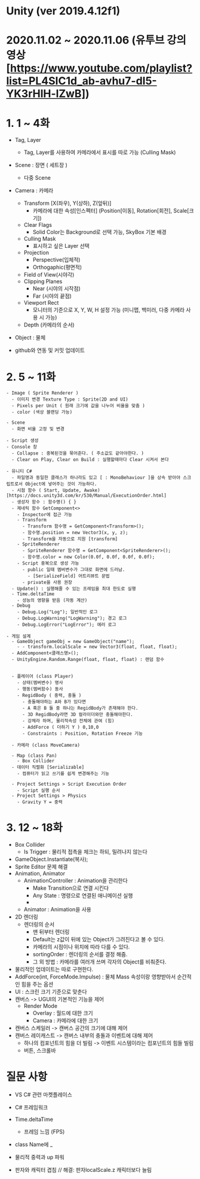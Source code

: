 # Unity (ver 2019.4.12f1)

  # 2020.11.02 ~ 2020.11.06 (유투브 강의 영상 [https://www.youtube.com/playlist?list=PL4SIC1d_ab-avhu7-dI5-YK3rHlH-lZwB])
  # 1. 1 ~ 4화
   - Tag, Layer
     - Tag, Layer를 사용하여 카메라에서 표시를 따로 가능 (Culling Mask)

   - Scene : 장면 ( 세트장 )
     - 다중 Scene
  
   - Camera : 카메라
     - Transform [X(좌우), Y(상하), Z(앞뒤)]
       - 카메라에 대한 속성[인스펙터] (Position[이동], Rotation[회전], Scale[크기])
     - Clear Flags
       - Solid Color는 Background로 선택 가능, SkyBox 기본 배경
     - Culling Mask
       - 표시하고 싶은 Layer 선택
     - Projection
       - Perspective(입체적)
       - Orthogaphic(평면적)
     - Field of View(시야각)
     - Clipping Planes
       - Near (시야의 시작점)
       - Far (시야의 끝점)
     - Viewport Rect
       - 모니터의 기준으로 X, Y, W, H 설정 가능 (미니맵, 백미러, 다중 카메라 사용 시 가능)
     - Depth (카메라의 순서)
     
   - Object : 물체
   - github와 연동 및 커밋 업데이트

  # 2. 5 ~ 11화
    - Image ( Sprite Renderer )
      - 이미지 변경 Texture Type : Sprite(2D and UI)
      - Pixels per Unit ( 원래 크기에 값을 나누어 비율을 맞춤 )
      - color (색상 블랜딩 가능) 

    - Scene
      - 화면 비율 고정 및 변경

    - Script 생성
    - Console 창
      - Collapse : 중복된것을 묶어준다. ( 주소값도 같아야한다. )
      - Clear on Play, Clear on Build : 실행할때마다 Clear 시켜서 본다

    - 유니티 C#
      - 파일명과 동일한 클래스가 하나라도 있고 [ : MonoBehaviour ]을 상속 받아야 스크립트로서 Object에 넣어주는 것이 가능하다.
      - 시점 함수 ( Start, Update, Awake) [https://docs.unity3d.com/kr/530/Manual/ExecutionOrder.html]
      - 생성자 함수 : 함수명() { }
      - 제네릭 함수 GetComponent<>
        - Inspector에 접근 가능
        - Transform
          - Transform 함수명 = GetComponent<Transform>();
          - 함수명.position = new Vector3(x, y, z);
          - Transform을 자동으로 지원 [transform]
        - SpriteRenderer
          - SpriteRenderer 함수명 = GetComponent<SpriteRenderer>();
          - 함수명.color = new Color(0.0f, 0.0f, 0.0f, 0.0f);
        - Script 중복으로 생성 가능
          - public 일때 멤버변수가 그대로 화면에 드러남.
            - [SerializeField] 어트리뷰트 문법
          - private을 사용 권장
      - Update() : 실행해줄 수 있는 프레임을 최대 한도로 실행
      - Time.deltaTime
        - 성능의 영향을 받음 (자동 계산)
      - Debug
        - Debug.Log("Log"); 일반적인 로그
        - Debug.LogWarning("LogWarning"); 경고 로그
        - Debug.LogError("LogError"); 에러 로그

    - 게임 설계
      - GameObject gameObj = new GameObject("name");
        - - transform.localScale = new Vector3(float, float, float);
      - AddComponent<클래스명>();
      - UnityEngine.Random.Range(float, float, float) : 랜덤 함수


      - 플레이어 (class Player)
        - 상태(멤버변수) 명사
        - 행동(멤버함수) 동사
        - RegidBody ( 중력, 충돌 )
          - 충돌해야하는 A와 B가 있다면
          - A 혹은 B 둘 중 하나는 RegidBody가 존재해야 한다.
          - 3D RegidBody라면 3D 컬라이더와만 충돌해야한다.
          - 강체라 하며, 물리적속성 전체에 관여 (힘)
          - AddForce ( 더하기 Y ) 0,10,0
          - Constraints : Position, Rotation Freeze 기능

      - 카메라 (class MoveCamera)

      - Map (class Pan)
        - Box Collider
      - 데이터 직렬화 [Serializable]
        - 컴퓨터가 읽고 쓰기를 쉽게 변경해주는 기능

      - Project Settings > Script Execution Order
        - Script 실행 순서
      - Project Settings > Physics
        - Gravity Y = 중력


  # 3. 12 ~ 18화
   - Box Collider
     - Is Trigger : 물리적 접촉을 체크는 하되, 밀려나지 않는다
   - GameObject.Instantiate(복사);
   - Sprite Editor 문제 해결
   - Animation, Animator
     - AnimationController : Animation을 관리한다
       - Make Transition으로  연결 시킨다
       - Any State : 명령으로 연결된 애니메이션 실행
       - 
     - Animator : Animation을 사용
   - 2D 렌더링
     - 렌더링의 순서
       - 맨 뒤부터 렌더링
       - Default는 z값이 뒤에 있는 Object가 그려진다고 볼 수 있다.
       - 카메라의 시점이나 위치에 따라 다를 수 있다.
       - sortingOrder : 렌더링의 순서를 결정 해줌.
       - 그 외 방법 : 카메라를 여러개 쓰며 각자의 Object를 비춰준다.
   - 물리적인 업데이트는 따로 구현한다.
   - AddForce(int, ForceMode.Impulse) : 물체 Mass 속성이랑 영향받아서 순간적인 힘을 주는 옵션
   - UI : 스크린 크기 기준으로 맞춘다
   - 캔버스 -> UGUI의 기본적인 기능을 제어
     - Render Mode
       - Overlay : 월드에 대한 크기
       - Camera : 카메라에 대한 크기
   - 캔버스 스케일러 -> 캔버스 공간의 크기에 대해 제어
   - 캔버스 레이캐스트 -> 캔버스 내부의 충돌과 이벤트에 대해 제어
     - 하나의 컴포넌트의 힘을 더 빌림 -> 이벤트 시스템이라는 컴포넌트의 힘들 빌림
     - 버튼, 스크롤바

    

# 질문 사항
 - VS C# 관련 마켓플레이스
  - C# 프레임워크
 - Time.deltaTime
   - 프레임 느낌 (FPS)
 - class Name에 _
 - 물리적 중력과 up 파워 

 - 판자와 캐릭터 겹침 // 해결: 판자localScale.z 캐릭터보다 늘림